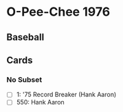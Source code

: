 # O-Pee-Chee 1976 
## Baseball

## Cards

### No Subset
- [ ] 1: '75 Record Breaker (Hank Aaron)<br>
- [ ] 550: Hank Aaron<br>
